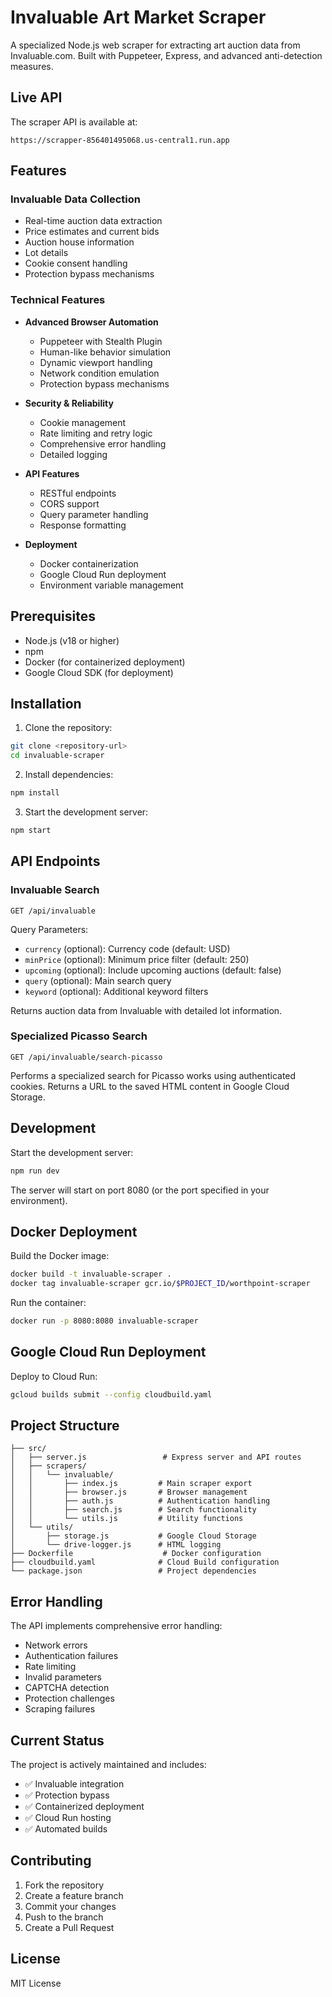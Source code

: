 # Invaluable Art Market Scraper

A specialized Node.js web scraper for extracting art auction data from Invaluable.com. Built with Puppeteer, Express, and advanced anti-detection measures.

## Live API

The scraper API is available at:
```
https://scrapper-856401495068.us-central1.run.app
```

## Features

### Invaluable Data Collection
- Real-time auction data extraction
- Price estimates and current bids
- Auction house information
- Lot details
- Cookie consent handling
- Protection bypass mechanisms

### Technical Features
- **Advanced Browser Automation**
  - Puppeteer with Stealth Plugin
  - Human-like behavior simulation
  - Dynamic viewport handling
  - Network condition emulation
  - Protection bypass mechanisms

- **Security & Reliability**
  - Cookie management
  - Rate limiting and retry logic
  - Comprehensive error handling
  - Detailed logging

- **API Features**
  - RESTful endpoints
  - CORS support
  - Query parameter handling
  - Response formatting

- **Deployment**
  - Docker containerization
  - Google Cloud Run deployment
  - Environment variable management

## Prerequisites

- Node.js (v18 or higher)
- npm
- Docker (for containerized deployment)
- Google Cloud SDK (for deployment)

## Installation

1. Clone the repository:
```bash
git clone <repository-url>
cd invaluable-scraper
```

2. Install dependencies:
```bash
npm install
```

3. Start the development server:
```bash
npm start
```

## API Endpoints

### Invaluable Search
```
GET /api/invaluable
```
Query Parameters:
- `currency` (optional): Currency code (default: USD)
- `minPrice` (optional): Minimum price filter (default: 250)
- `upcoming` (optional): Include upcoming auctions (default: false)
- `query` (optional): Main search query
- `keyword` (optional): Additional keyword filters

Returns auction data from Invaluable with detailed lot information.

### Specialized Picasso Search
```
GET /api/invaluable/search-picasso
```
Performs a specialized search for Picasso works using authenticated cookies.
Returns a URL to the saved HTML content in Google Cloud Storage.

## Development

Start the development server:
```bash
npm run dev
```

The server will start on port 8080 (or the port specified in your environment).

## Docker Deployment

Build the Docker image:
```bash
docker build -t invaluable-scraper .
docker tag invaluable-scraper gcr.io/$PROJECT_ID/worthpoint-scraper
```

Run the container:
```bash
docker run -p 8080:8080 invaluable-scraper
```

## Google Cloud Run Deployment

Deploy to Cloud Run:
```bash
gcloud builds submit --config cloudbuild.yaml
```

## Project Structure

```
├── src/
│   ├── server.js                 # Express server and API routes
│   ├── scrapers/
│   │   └── invaluable/
│   │       ├── index.js         # Main scraper export
│   │       ├── browser.js       # Browser management
│   │       ├── auth.js          # Authentication handling
│   │       ├── search.js        # Search functionality
│   │       └── utils.js         # Utility functions
│   └── utils/
│       ├── storage.js           # Google Cloud Storage
│       └── drive-logger.js      # HTML logging
├── Dockerfile                    # Docker configuration
├── cloudbuild.yaml              # Cloud Build configuration
└── package.json                 # Project dependencies
```

## Error Handling

The API implements comprehensive error handling:
- Network errors
- Authentication failures
- Rate limiting
- Invalid parameters
- CAPTCHA detection
- Protection challenges
- Scraping failures

## Current Status

The project is actively maintained and includes:
- ✅ Invaluable integration
- ✅ Protection bypass
- ✅ Containerized deployment
- ✅ Cloud Run hosting
- ✅ Automated builds

## Contributing

1. Fork the repository
2. Create a feature branch
3. Commit your changes
4. Push to the branch
5. Create a Pull Request

## License

MIT License